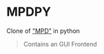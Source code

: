 # MPDPY
Clone of ["MPD"](https://github.com/MusicPlayerDaemon/MPD) in python

>Contains an GUI Frontend
